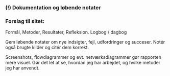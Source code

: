 ### (!) Dokumentation og løbende notater

### Forslag til sitet:
Formål, Metoder, Resultater, Refleksion. Logbog / dagbog


Gem løbende notater om nye indsigter, fejl, udfordringer og succeser.
Notér også brugte kilder og citér dem korrekt.

Screenshots, flowdiagrammer og evt. netværksdiagrammer gør rapporten mere visuel.
Gør det let at se, hvordan jeg har arbejdet, og hvilke metoder jeg har anvendt.